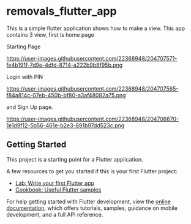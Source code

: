 # removals_flutter_app

This is a simple flutter application shows how to make a view.
This app contains 3 view, first is home page

Starting Page

https://user-images.githubusercontent.com/22368948/204707571-fe4b191f-7d9e-4dfd-8714-a222b9b8f95b.png

Login with PIN

https://user-images.githubusercontent.com/22368948/204707565-f84a814c-07eb-450b-bf80-a3af48082a75.png

and Sign Up page.

https://user-images.githubusercontent.com/22368948/204706670-1e1d9f12-5b56-461e-b2e3-891b97dd523c.png




## Getting Started

This project is a starting point for a Flutter application.

A few resources to get you started if this is your first Flutter project:

- [Lab: Write your first Flutter app](https://docs.flutter.dev/get-started/codelab)
- [Cookbook: Useful Flutter samples](https://docs.flutter.dev/cookbook)

For help getting started with Flutter development, view the
[online documentation](https://docs.flutter.dev/), which offers tutorials,
samples, guidance on mobile development, and a full API reference.
